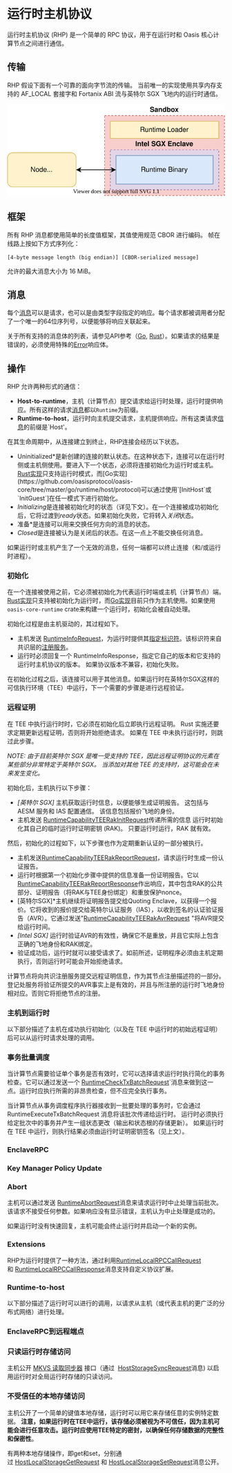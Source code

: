 # 运行时主机协议

运行时主机协议 (RHP) 是一个简单的 RPC 协议，用于在运行时和 Oasis 核心计算节点之间进行通信。

## 传输

RHP 假设下面有一个可靠的面向字节流的传输。 当前唯一的实现使用共享内存支持的 AF_LOCAL 套接字和 Fortanix ABI 流与英特尔 SGX 飞地内的运行时通信。

![](运行时主机协议.svg)

## 框架

所有 RHP 消息都使用简单的长度值框架，其值使用规范 CBOR 进行编码。 帧在线路上按如下方式序列化：

```
[4-byte message length (big endian)] [CBOR-serialized message]

```

允许的最大消息大小为 16 MiB。

## 消息

每个[消息](https://pkg.go.dev/github.com/oasisprotocol/oasis-core/go/runtime/host/protocol?tab=doc#Message)可以是请求，也可以是由类型字段指定的响应。每个请求都被调用者分配了一个唯一的64位序列号，以便能够将响应关联起来。

关于所有支持的消息体的列表，请参见API参考（[Go](https://pkg.go.dev/github.com/oasisprotocol/oasis-core/go/runtime/host/protocol?tab=doc#Body), [Rust](https://github.com/oasisprotocol/oasis-core/tree/master/runtime/src/types.rs)）。如果请求的结果是错误的，必须使用特殊的[Error](<https://pkg.go.dev/github.com/oasisprotocol/oasis-core/go/runtime/host/protocol?tab=doc#Error>)响应体。

## 操作

RHP 允许两种形式的通信：

- **Host-to-runtime**，主机（计算节点）提交请求给运行时处理，运行时提供响应。所有这样的请求[消息](https://pkg.go.dev/github.com/oasisprotocol/oasis-core/go/runtime/host/protocol?tab=doc#Body)都以`Runtime`为前缀。
- **Runtime-to-host**，运行时向主机提交请求，主机提供响应。所有这类请求[信息](https://pkg.go.dev/github.com/oasisprotocol/oasis-core/go/runtime/host/protocol?tab=doc#Body)的前缀是`Host'。

在其生命周期中，从连接建立到终止，RHP连接会经历以下状态。

- Uninitialized*是新创建的连接的默认状态。在这种状态下，连接可以在运行时侧或主机侧使用。要进入下一个状态，必须将连接初始化为运行时或主机。[Rust实现]([https://github.com/oasisprotocol/oasis-core/tree/master/runtime](https://github.com/oasisprotocol/oasis-core/tree/master/runtime))只支持运行时模式，而[Go实现](https://github.com/oasisprotocol/oasis-core/tree/master/go/runtime/host/protocol)可以通过使用`[InitHost`或`InitGuest`]在任一模式下进行初始化。
- *Initializing*是连接被初始化时的状态（详见下文）。在一个连接被成功初始化后，它将过渡到*ready*状态。如果初始化失败，它将转入*关闭*状态。
- 准备*是连接可以用来交换任何方向的消息的状态。
- *Closed*是连接被认为是关闭后的状态。在这一点上不能交换任何消息。

如果运行时或主机产生了一个无效的消息，任何一端都可以终止连接（和/或运行时进程）。

### 初始化

在一个连接被使用之前，它必须被初始化为代表运行时端或主机（计算节点）端。[Rust实现](https://github.com/oasisprotocol/oasis-core/tree/master/runtime)只支持被初始化为运行时，而[Go实现](https://github.com/oasisprotocol/oasis-core/tree/master/go/runtime/host/protocol)目前只作为主机使用。如果使用`oasis-core-runtime` crate来构建一个运行时，初始化会被自动处理。

初始化过程是由主机驱动的，其过程如下。

- 主机发送 [RuntimeInfoRequest](https://pkg.go.dev/github.com/oasisprotocol/oasis-core/go/runtime/host/protocol?tab=doc#RuntimeInfoRequest)，为运行时提供其[指定标识符](https://docs.oasis.io/core/runtime/identifiers)。该标识符来自共识层的[注册服务](https://docs.oasis.io/core/consensus/services/registry#runtimes)。
- 运行时必须回复一个 RuntimeInfoResponse，指定它自己的版本和它支持的运行时主机协议的版本。 如果协议版本不兼容，初始化失败。

在初始化过程之后，该连接可以用于其他消息。如果运行时在英特尔SGX这样的可信执行环境（TEE）中运行，下一个需要的步骤是进行远程验证。

### 远程证明

在 TEE 中执行运行时时，它必须在初始化后立即执行远程证明。 Rust 实施还要求定期更新远程证明，否则将开始拒绝请求。 如果在 TEE 中未执行运行时，则跳过此步骤。

*NOTE: 由于目前英特尔 SGX 是唯一受支持的 TEE，因此远程证明协议的元素在某些部分非常特定于英特尔 SGX。 当添加对其他 TEE 的支持时，这可能会在未来发生变化。*

初始化后，主机执行以下步骤：

- *[英特尔 SGX]* 主机获取运行时信息，以便能够生成证明报告。 这包括与 AESM 服务和 IAS 配置通信。 该信息包括报价飞地的身份。
- 主机发送 [RuntimeCapabilityTEERakInitRequest](https://pkg.go.dev/github.com/oasisprotocol/oasis-core/go/runtime/host/protocol?tab=doc#RuntimeCapabilityTEERakInitRequest)传递所需的信息 运行时初始化其自己的临时运行时证明密钥 (RAK)。 只要运行时运行，RAK 就有效。

然后，初始化的过程如下，以下步骤也作为定期重新认证的一部分被执行。

- 主机发送[RuntimeCapabilityTEERakReportRequest](https://pkg.go.dev/github.com/oasisprotocol/oasis-core/go/runtime/host/protocol?tab=doc#RuntimeCapabilityTEERakReportRequest)，请求运行时生成一份认证报告。
- 运行时根据第一个初始化步骤中提供的信息准备一份证明报告。它以[RuntimeCapabilityTEERakReportResponse](https://pkg.go.dev/github.com/oasisprotocol/oasis-core/go/runtime/host/protocol?tab=doc#RuntimeCapabilityTEERakReportResponse)作出响应，其中包含RAK的公共部分、证明报告（将RAK与TEE身份绑定）和重放保护nonce。
- [英特尔SGX]*主机继续将证明报告提交给Quoting Enclave，以获得一个报价。它将收到的报价提交给英特尔认证服务（IAS），以收到签名的认证验证报告（AVR）。它通过发送"[RuntimeCapabilityTEERakAvrRequest](https://pkg.go.dev/github.com/oasisprotocol/oasis-core/go/runtime/host/protocol?tab=doc#RuntimeCapabilityTEERakAvrRequest) "将AVR提交给运行时间。
- *[Intel SGX]* 运行时验证AVR的有效性，确保它不是重放，并且它实际上包含正确的飞地身份和RAK绑定。
- 验证成功后，运行时就可以接受请求了。如前所述，证明程序必须由主机定期执行，否则运行时可能会开始拒绝请求。

计算节点将向共识注册服务提交远程证明信息，作为其节点注册描述符的一部分。登记处服务将验证所提交的AVR事实上是有效的，并且与所注册的运行时飞地身份相对应。否则它将拒绝节点的注册。

### 主机到运行时

以下部分描述了主机在成功执行初始化（以及在 TEE 中运行时的初始远程证明）后可以从运行时请求处理的调用。

### 事务批量调度

当计算节点需要验证单个事务是否有效时，它可以选择请求运行时执行简化的事务检查。它可以通过发送一个 [RuntimeCheckTxBatchRequest](https://pkg.go.dev/github.com/oasisprotocol/oasis-core/go/runtime/host/protocol?tab=doc#RuntimeCheckTxBatchRequest)`消息来做到这一点。运行时应执行所需的非昂贵检查，但不应完全执行事务。

当计算节点从事务调度程序执行器接收到一批要处理的事务时，它会通过 RuntimeExecuteTxBatchRequest 消息将该批次传递给运行时。 运行时必须执行给定批次中的事务并产生一组状态更改（输出和状态根的存储更新）。 如果运行时在 TEE 中运行，则执行结果必须由运行时证明密钥签名（见上文）。

### EnclaveRPC

### Key Manager Policy Update

### Abort

主机可以通过发送 [RuntimeAbortRequest](https://pkg.go.dev/github.com/oasisprotocol/oasis-core/go/runtime/host/protocol?tab=doc#RuntimeAbortRequest)消息来请求运行时中止处理当前批次。该请求不接受任何参数。如果响应没有显示错误，主机认为中止处理是成功的。

如果运行时没有快速回复，主机可能会终止运行时并启动一个新的实例。

### Extensions

RHP为运行时提供了一种方法，通过利用[RuntimeLocalRPCCallRequest](https://pkg.go.dev/github.com/oasisprotocol/oasis-core/go/runtime/host/protocol?tab=doc#RuntimeLocalRPCCallRequest)和 [RuntimeLocalRPCCallResponse](https://pkg.go.dev/github.com/oasisprotocol/oasis-core/go/runtime/host/protocol?tab=doc#RuntimeLocalRPCCallResponse)消息支持自定义协议扩展。

### Runtime-to-host

以下部分描述了运行时可以进行的调用，以请求从主机（或代表主机的更广泛的分布式网络）进行处理。

### EnclaveRPC到远程端点

[](https://docs.oasis.io/core/runtime/runtime-host-protocol#read-only-runtime-storage-access)

### 只读运行时存储访问

主机公开 [MKVS 读取同步器](https://docs.oasis.io/core/mkvs#read-syncer) 接口（通过  [HostStorageSyncRequest](https://pkg.go.dev/github.com/oasisprotocol/oasis-core/go/runtime/host/protocol?tab=doc#HostStorageSyncRequest)消息) 以启用运行时对全局运行时存储的只读访问。

### 不受信任的本地存储访问

主机公开了一个简单的键值本地存储，运行时可以用它来存储任意的实例特定数据。 **注意，如果运行时在TEE中运行，该存储必须被视为不可信任，因为主机可能会进行任意攻击。运行时应使用TEE特定的密封，以确保任何存储数据的完整性和保密性**。

有两种本地存储操作，即get和set，分别通过 [HostLocalStorageGetRequest](https://pkg.go.dev/github.com/oasisprotocol/oasis-core/go/runtime/host/protocol?tab=doc#HostLocalStorageGetRequest) 和 [HostLocalStorageSetRequest](https://pkg.go.dev/github.com/oasisprotocol/oasis-core/go/runtime/host/protocol?tab=doc#HostLocalStorageSetRequest)消息公开。